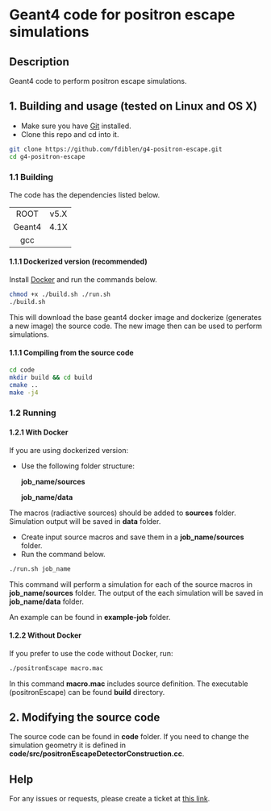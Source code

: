 
# Geant4 code for positron escape simulations

## Description

Geant4 code to perform positron escape simulations.

## 1. Building and usage (tested on Linux and OS X)

- Make sure you have [Git](https://git-scm.com/book/en/v2/Getting-Started-Installing-Git) installed.
- Clone this repo and cd into it.
```bash
git clone https://github.com/fdiblen/g4-positron-escape.git
cd g4-positron-escape
```


### 1.1 Building
The code has the dependencies listed below.

|   |   |
|:-:|:-:|
|  ROOT   | v5.X  | 
|  Geant4 | 4.1X  |
|  gcc    |   |


#### 1.1.1 Dockerized version (recommended)

Install [Docker](https://docs.docker.com/install/) and run the commands below.

```bash
chmod +x ./build.sh ./run.sh
./build.sh
```

This will download the base geant4 docker image and dockerize (generates a new image) the source code. The new image then can be used to perform simulations.



#### 1.1.1 Compiling from the source code

```bash
cd code
mkdir build && cd build
cmake ..
make -j4
```

### 1.2 Running

#### 1.2.1 With Docker
If you are using dockerized version:
- Use the following folder structure:

   **job_name/sources**

   **job_name/data**

The macros (radiactive sources) should be added to **sources** folder. Simulation output will be saved in **data** folder. 

- Create input source macros and save them in a **job_name/sources** folder.
- Run the command below.

```bash
./run.sh job_name
```
This command will perform a simulation for each of the source macros in **job_name/sources** folder. The output of the each simulation will be saved in **job_name/data** folder.

An example can be found in **example-job** folder.


#### 1.2.2 Without Docker
If you prefer to use the code without Docker, run:
```bash
./positronEscape macro.mac
```
In this command **macro.mac** includes source definition.
The executable (positronEscape) can be found **build** directory.



## 2. Modifying the source code
The source code can be found in **code** folder.
If you need to change the simulation geometry it is defined in **code/src/positronEscapeDetectorConstruction.cc**.


## Help
For any issues or requests, please create a ticket at [this link](https://github.com/fdiblen/g4-positron-escape/issues/new).
